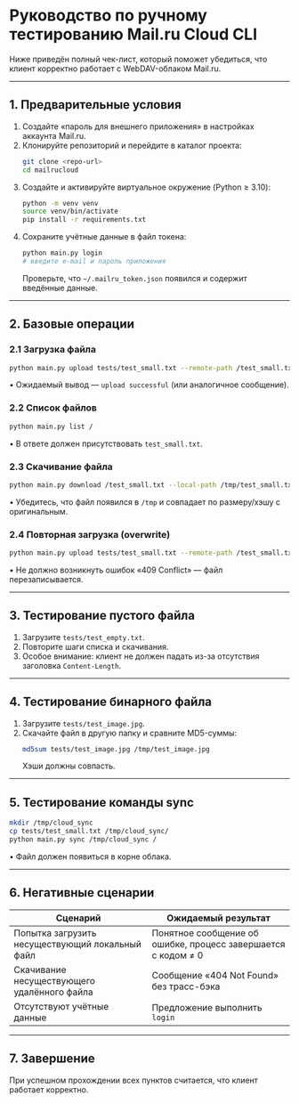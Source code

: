 # Руководство по ручному тестированию Mail.ru Cloud CLI

Ниже приведён полный чек-лист, который поможет убедиться, что
клиент корректно работает с WebDAV-облаком Mail.ru.

---

## 1. Предварительные условия

1. Создайте «пароль для внешнего приложения» в настройках аккаунта Mail.ru.
2. Клонируйте репозиторий и перейдите в каталог проекта:
   ```bash
   git clone <repo-url>
   cd mailrucloud
   ```
3. Создайте и активируйте виртуальное окружение (Python ≥ 3.10):
   ```bash
   python -m venv venv
   source venv/bin/activate
   pip install -r requirements.txt
   ```
4. Сохраните учётные данные в файл токена:
   ```bash
   python main.py login
   # введите e-mail и пароль приложения
   ```
   Проверьте, что `~/.mailru_token.json` появился и содержит введённые данные.

---

## 2. Базовые операции

### 2.1 Загрузка файла
```bash
python main.py upload tests/test_small.txt --remote-path /test_small.txt
```
• Ожидаемый вывод — `upload successful` (или аналогичное сообщение).

### 2.2 Список файлов
```bash
python main.py list /
```
• В ответе должен присутствовать `test_small.txt`.

### 2.3 Скачивание файла
```bash
python main.py download /test_small.txt --local-path /tmp/test_small.txt
```
• Убедитесь, что файл появился в `/tmp` и совпадает по размеру/хэшу с оригинальным.

### 2.4 Повторная загрузка (overwrite)
```bash
python main.py upload tests/test_small.txt --remote-path /test_small.txt
```
• Не должно возникнуть ошибок «409 Conflict» — файл перезаписывается.

---

## 3. Тестирование пустого файла

1. Загрузите `tests/test_empty.txt`.
2. Повторите шаги списка и скачивания.
3. Особое внимание: клиент не должен падать из-за отсутствия заголовка `Content-Length`.

---

## 4. Тестирование бинарного файла

1. Загрузите `tests/test_image.jpg`.
2. Скачайте файл в другую папку и сравните MD5-суммы:
   ```bash
   md5sum tests/test_image.jpg /tmp/test_image.jpg
   ```
   Хэши должны совпасть.

---

## 5. Тестирование команды sync

```bash
mkdir /tmp/cloud_sync
cp tests/test_small.txt /tmp/cloud_sync/
python main.py sync /tmp/cloud_sync /
```
• Файл должен появиться в корне облака.


---

## 6. Негативные сценарии

| Сценарий | Ожидаемый результат |
|----------|--------------------|
| Попытка загрузить несуществующий локальный файл | Понятное сообщение об ошибке, процесс завершается с кодом ≠ 0 |
| Скачивание несуществующего удалённого файла | Сообщение «404 Not Found» без трасс-бэка |
| Отсутствуют учётные данные | Предложение выполнить `login` |

---

## 7. Завершение

При успешном прохождении всех пунктов считается, что клиент работает корректно. 